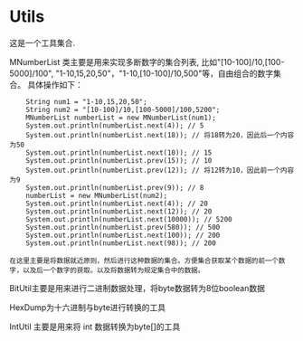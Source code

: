 Utils
=====

  这是一个工具集合.
  
  MNumberList 类主要是用来实现多断数字的集合列表, 比如"[10-100]/10,[100-5000]/100", "1-10,15,20,50"，"1-10,[10-100]/10,500"等，自由组合的数字集合。
  具体操作如下：
  
  		String num1 = "1-10,15,20,50";
		String num2 = "[10-100]/10,[100-5000]/100,5200";
		MNumberList numberList = new MNumberList(num1);
		System.out.println(numberList.next(4)); // 5
		System.out.println(numberList.next(18)); // 将18转为20，因此后一个内容为50
		System.out.println(numberList.next(10)); // 15
		System.out.println(numberList.prev(15)); // 10
		System.out.println(numberList.prev(12)); // 将12转为10，因此前一个内容为9
		System.out.println(numberList.prev(9)); // 8
		numberList = new MNumberList(num2);
		System.out.println(numberList.next(4)); // 20
		System.out.println(numberList.next(12)); // 20
		System.out.println(numberList.next(10000)); // 5200
		System.out.println(numberList.prev(580)); // 500
		System.out.println(numberList.next(100)); // 200
		System.out.println(numberList.next(98)); // 200
	
	在这里主要是将数据就近原则，然后进行这种数据的集合。方便集合获取某个数据的前一个数字，以及后一个数字的获取。以及将数据转为规定集合中的数据。

BitUtil主要是用来进行二进制数据处理，将byte数据转为8位boolean数据


HexDump为十六进制与byte进行转换的工具


IntUtil 主要是用来将 int 数据转换为byte[]的工具
